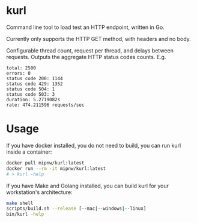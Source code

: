 # kurl

Command line tool to load test an HTTP endpoint, written in Go.

Currently only supports the HTTP GET method, with headers and no body.

Configurable thread count, request per thread, and delays between requests. Outputs the aggregate HTTP status codes counts. E.g.
```
total: 2500
errors: 0
status code 200: 1144
status code 429: 1352
status code 504: 1
status code 503: 3
duration: 5.2719082s
rate: 474.211596 requests/sec
```

# Usage
If you have docker installed, you do not need to build, you can run kurl inside a container:
```bash
docker pull mipnw/kurl:latest
docker run --rm -it mipnw/kurl:latest
# > kurl -help
```

If you have Make and Golang installed, you can build kurl for your workstation's architecture:
```bash
make shell
scripts/build.sh --release [--mac|--windows|--linux]
bin/kurl -help
```
